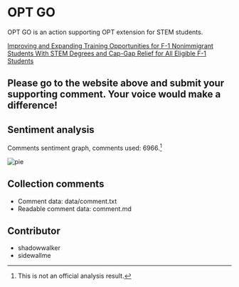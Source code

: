 # OPT GO

OPT GO is an action supporting OPT extension for STEM students.

[Improving and Expanding Training Opportunities for F-1 Nonimmigrant Students With STEM Degrees and Cap-Gap Relief for All Eligible F-1 Students](https://www.federalregister.gov/articles/2015/10/19/2015-26395/improving-and-expanding-training-opportunities-for-f-1-nonimmigrant-students-with-stem-degrees-and)

## Please go to the website above and submit your supporting comment. Your voice would make a difference!

## Sentiment analysis

Comments sentiment graph, comments used: 6966.[^1]

![pie](https://raw.githubusercontent.com/shadowwalker/optgo/master/sentiments/pie.png)

## Collection comments

* Comment data: data/comment.txt
* Readable comment data: comment.md

## Contributor
* shadowwalker
* sidewallme

[^1]: This is not an official analysis result.

